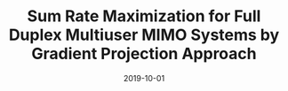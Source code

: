 ---
title: "Sum Rate Maximization for Full Duplex Multiuser MIMO Systems by Gradient Projection Approach"
collection: Publications
# permalink: /publication/2015-10-01-paper-title-number-3
# excerpt: 'This paper is about the number 3. The number 4 is left for future work.'
date: 2019-10-01
venue: 'International Symposium on Electrical and Electronics Engineering (ISEE) Conference'
paperurl: 'https://ieeexplore.ieee.org/document/8920929'
citation: 'Viet Quoc Pham, Tien Ngoc Ha, Ha Hoang Kha, Son Vo Que, &quot;Sum Rate Maximization for Full Duplex Multiuser MIMO Systems by Gradient Projection Approach&quot;, <i>International Symposium on Electrical and Electronics Engineering (ISEE) Conference</i>, Oct. 2019.'
---